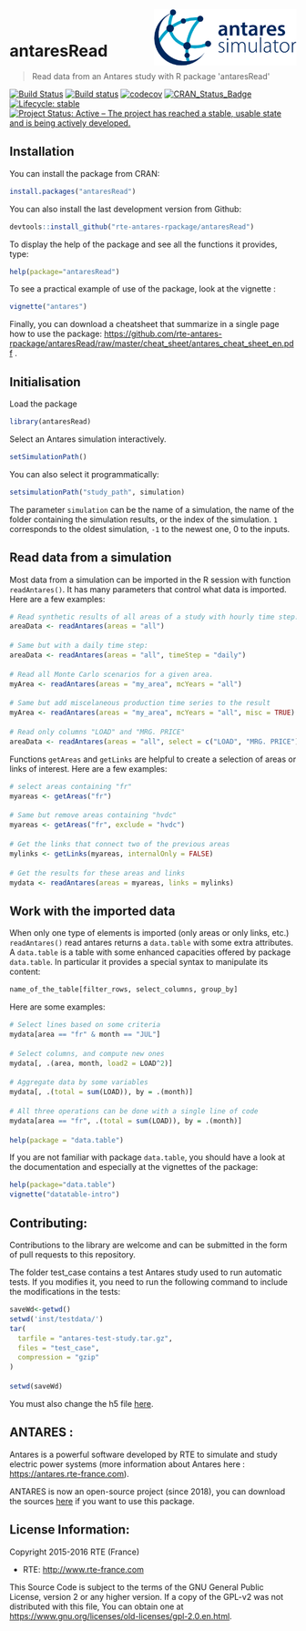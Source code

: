 <img src="man/figures/antares_simulator.png" align="right" width=250 />
<br/>

# antaresRead

> Read data from an Antares study with R package 'antaresRead'

[![Build Status](https://travis-ci.org/rte-antares-rpackage/antaresRead.svg?branch=master)](https://travis-ci.org/rte-antares-rpackage/antaresRead)
[![Build status](https://ci.appveyor.com/api/projects/status/010n9as7tokv7f70?svg=true)](https://ci.appveyor.com/project/rte-antares-rpackage/antaresread)
[![codecov](https://codecov.io/gh/rte-antares-rpackage/antaresRead/branch/master/graph/badge.svg)](https://codecov.io/gh/rte-antares-rpackage/antaresRead/branch/master)
[![CRAN_Status_Badge](http://www.r-pkg.org/badges/version/antaresRead)](https://cran.r-project.org/package=antaresRead)
[![Lifecycle: stable](https://img.shields.io/badge/lifecycle-stable-brightgreen.svg)](https://www.tidyverse.org/lifecycle/#stable)
[![Project Status: Active – The project has reached a stable, usable state and is being actively developed.](https://www.repostatus.org/badges/latest/active.svg)](https://www.repostatus.org/#active)



## Installation

You can install the package from CRAN:
```r
install.packages("antaresRead")
```

You can also install the last development version from Github:
```r
devtools::install_github("rte-antares-rpackage/antaresRead")
```

To display the help of the package and see all the functions it provides, type:
```r 
help(package="antaresRead")
```

To see a practical example of use of the package, look at the vignette :
```r
vignette("antares")
```

Finally, you can download a cheatsheet that summarize in a single page how to use the package: https://github.com/rte-antares-rpackage/antaresRead/raw/master/cheat_sheet/antares_cheat_sheet_en.pdf .




## Initialisation

Load the package

```r
library(antaresRead)
```

Select an Antares simulation interactively.

```r
setSimulationPath()
```

You can also select it programmatically:

```r
setsimulationPath("study_path", simulation)
```

The parameter `simulation` can be the name of a simulation, the name of the folder containing the simulation results, or the index of the simulation. `1` corresponds to the oldest simulation, `-1` to the newest one, 0 to the inputs.


## Read data from a simulation

Most data from a simulation can be imported in the R session with function `readAntares()`. It has many parameters that control what data is imported. Here are a few examples: 

```r
# Read synthetic results of all areas of a study with hourly time step.
areaData <- readAntares(areas = "all")

# Same but with a daily time step:
areaData <- readAntares(areas = "all", timeStep = "daily")

# Read all Monte Carlo scenarios for a given area.
myArea <- readAntares(areas = "my_area", mcYears = "all")

# Same but add miscelaneous production time series to the result 
myArea <- readAntares(areas = "my_area", mcYears = "all", misc = TRUE)

# Read only columns "LOAD" and "MRG. PRICE"
areaData <- readAntares(areas = "all", select = c("LOAD", "MRG. PRICE"))
```

Functions `getAreas` and `getLinks` are helpful to create a selection of areas or links of interest. Here are a few examples:

```r
# select areas containing "fr"
myareas <- getAreas("fr")

# Same but remove areas containing "hvdc"
myareas <- getAreas("fr", exclude = "hvdc")

# Get the links that connect two of the previous areas
mylinks <- getLinks(myareas, internalOnly = FALSE)

# Get the results for these areas and links
mydata <- readAntares(areas = myareas, links = mylinks)
```

## Work with the imported data

When only one type of elements is imported (only areas or only links, etc.) `readAntares()` read antares returns a `data.table` with some extra attributes. A `data.table` is a table with some enhanced capacities offered by package `data.table`. In particular it provides a special syntax to manipulate its content:

```r
name_of_the_table[filter_rows, select_columns, group_by]
```

Here are some examples:

```r
# Select lines based on some criteria
mydata[area == "fr" & month == "JUL"]

# Select columns, and compute new ones
mydata[, .(area, month, load2 = LOAD^2)]

# Aggregate data by some variables
mydata[, .(total = sum(LOAD)), by = .(month)]

# All three operations can be done with a single line of code
mydata[area == "fr", .(total = sum(LOAD)), by = .(month)]

help(package = "data.table")
```

If you are not familiar with package `data.table`, you should have a look at the documentation and especially at the vignettes of the package:

```r
help(package="data.table")
vignette("datatable-intro")
```
## Contributing:

Contributions to the library are welcome and can be submitted in the form of pull requests to this repository.

The folder test_case contains a test Antares study used to run automatic tests. If you modifies it, you need to run the following command to include the modifications in the tests:

```r
saveWd<-getwd()
setwd('inst/testdata/')
tar(
  tarfile = "antares-test-study.tar.gz", 
  files = "test_case", 
  compression = "gzip"
)

setwd(saveWd)
```

You must also change the h5 file [here](https://github.com/rte-antares-rpackage/antaresRead/blob/master/tests/testthat/helper_init.R#L35).

## ANTARES :
 Antares is a powerful software developed by RTE to simulate and study electric power systems (more information about Antares here : <https://antares.rte-france.com>).
 
ANTARES is now an open-source project (since 2018), you can download the sources [here](https://github.com/AntaresSimulatorTeam/Antares_Simulator) if you want to use this package. 

## License Information:

Copyright 2015-2016 RTE (France)

* RTE: http://www.rte-france.com

This Source Code is subject to the terms of the GNU General Public License, version 2 or any higher version. If a copy of the GPL-v2 was not distributed with this file, You can obtain one at https://www.gnu.org/licenses/old-licenses/gpl-2.0.en.html.
